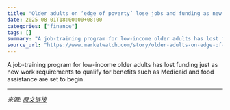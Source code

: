```yaml
---
title: "Older adults on ‘edge of poverty’ lose jobs and funding as new Medicaid and SNAP work requirements loom"
date: 2025-08-01T18:00:00+08:00
categories: ["finance"]
tags: []
summary: "A job-training program for low-income older adults has lost funding just as new work requirements to qualify for benefits such as Medicaid and food assistance are set to begin."
source_url: "https://www.marketwatch.com/story/older-adults-on-edge-of-poverty-lose-jobs-and-funding-as-new-medicaid-and-snap-work-requirements-loom-efc56841?mod=mw_rss_topstories"
---
```


A job-training program for low-income older adults has lost funding just as new work requirements to qualify for benefits such as Medicaid and food assistance are set to begin.

---

*来源: [原文链接](https://www.marketwatch.com/story/older-adults-on-edge-of-poverty-lose-jobs-and-funding-as-new-medicaid-and-snap-work-requirements-loom-efc56841?mod=mw_rss_topstories)*
